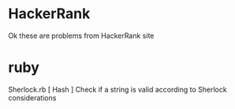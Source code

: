 # HackerRank

Ok these are problems from HackerRank site

# ruby
 Sherlock.rb [ Hash ] Check if a string is valid according to Sherlock considerations
